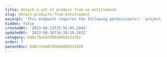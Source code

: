 ```yaml
---
title: Detach a set of product from an entitlement
slug: detach-products-from-entitlement
excerpt: 'This endpoint requires the following permission(s): `project_configuration:entitlements:read_write`.'
hidden: false
createdAt: '2023-04-12T15:55:05.244Z'
updatedAt: '2023-06-16T16:20:19.261Z'
category: 648c78a5d7d50a06b022afb2
order: 7
parentDoc: 648c7ee6d7d50a06b0233459
---
```

